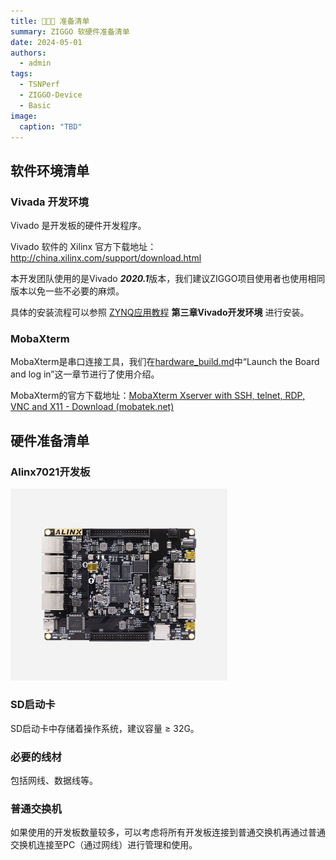 ```yaml
---
title: 👩🏼‍🏫 准备清单
summary: ZIGGO 软硬件准备清单
date: 2024-05-01
authors:
  - admin
tags:
  - TSNPerf
  - ZIGGO-Device
  - Basic
image:
  caption: "TBD"
---
```

## 软件环境清单

### Vivada 开发环境

Vivado 是开发板的硬件开发程序。

Vivado 软件的 Xilinx 官方下载地址： http://china.xilinx.com/support/download.html  

本开发团队使用的是Vivado ***2020.1***版本，我们建议ZIGGO项目使用者也使用相同版本以免一些不必要的麻烦。

具体的安装流程可以参照 [ZYNQ应用教程](https://cloud.tsinghua.edu.cn/f/f9f1a4f92a344e8e9c2c/) **第三章Vivado开发环境** 进行安装。

### MobaXterm

MobaXterm是串口连接工具，我们在[hardware_build.md](./hardware_build.md)中“Launch the Board and log in”这一章节进行了使用介绍。

MobaXterm的官方下载地址：[MobaXterm Xserver with SSH, telnet, RDP, VNC and X11 - Download (mobatek.net)](https://mobaxterm.mobatek.net/download.html)

## 硬件准备清单

### Alinx7021开发板

<img src="./alinx7021.png" alt="Alinx" style="zoom:50%;" />

### SD启动卡

SD启动卡中存储着操作系统，建议容量 $\geq$ 32G。

### 必要的线材

包括网线、数据线等。

### 普通交换机

如果使用的开发板数量较多，可以考虑将所有开发板连接到普通交换机再通过普通交换机连接至PC（通过网线）进行管理和使用。